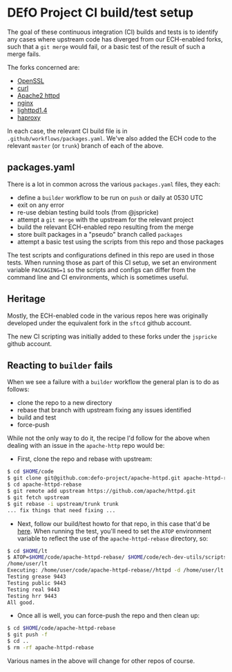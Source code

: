 
# DEfO Project CI build/test setup

The goal of these continuous integration (CI) builds and tests is to identify
any cases where upstream code has diverged from our ECH-enabled forks, such
that a ``git merge`` would fail, or a basic test of the result of such a 
merge fails.

The forks concerned are:

- [OpenSSL](https://github.com/defo-project/openssl)
- [curl](https://github.com/defo-project/curl)
- [Apache2 httpd](https://github.com/defo-project/apache-httpd)
- [nginx](https://github.com/defo-project/nginx)
- [lighttpd1.4](https://github.com/defo-project/lighttpd1.4)
- [haproxy](https://github.com/defo-project/haproxy)

In each case, the relevant CI build file is in
``.github/workflows/packages.yaml``. We've also added the ECH code to the
relevant ``master`` (or ``trunk``) branch of each of the above.

## packages.yaml

There is a lot in common across the various ``packages.yaml`` files, they each:

- define a ``builder`` workflow to be run on ``push`` or daily at 0530 UTC
- exit on any error
- re-use debian testing build tools (from @jspricke)
- attempt a ``git merge`` with the upstream for the relevant project
- build the relevant ECH-enabled repo resulting from the merge
- store built packages in a "pseudo" branch called ``packages``
- attempt a basic test using the scripts from this repo and those packages

The test scripts and configurations defined in this repo are used 
in those tests. When running those as part of this CI setup, we set
an environment variable ``PACKAGING=1`` so the scripts and configs
can differ from the command line and CI environments, which is
sometimes useful.

## Heritage

Mostly, the ECH-enabled code in the various repos here was originally developed
under the equivalent fork in the ``sftcd`` github account.

The new CI scripting was initially added to these forks under the ``jspricke``
github account.

## Reacting to ``builder`` fails

When we see a failure with a ``builder`` workflow the general plan is to
do as follows:

- clone the repo to a new directory
- rebase that branch with upstream fixing any issues identified
- build and test
- force-push

While not the only way to do it, the recipe I'd follow for
the above when dealing with an issue in the ``apache-http``
repo would be:

- First, clone the repo and rebase with upstream:

```bash
$ cd $HOME/code
$ git clone git@github.com:defo-project/apache-httpd.git apache-httpd-rebase
$ cd apache-httpd-rebase
$ git remote add upstream https://github.com/apache/httpd.git
$ git fetch upstream
$ git rebase -i upstream/trunk trunk
... fix things that need fixing ...
```

- Next, follow our build/test howto for that repo, in this case
that'd be [here](apache2.md).
When running the test, you'll need to set the ``ATOP`` environment
variable to reflect the use of the ``apache-httpd-rebase`` 
directory, so:

```bash
$ cd $HOME/lt
$ ATOP=$HOME/code/apache-httpd-rebase/ $HOME/code/ech-dev-utils/scripts/testapache.sh 
/home/user/lt
Executing: /home/user/code/apache-httpd-rebase//httpd -d /home/user/lt -f /home/user/code/ech-dev-utils/configs/apachemin.conf
Testing grease 9443
Testing public 9443
Testing real 9443
Testing hrr 9443
All good.
```

- Once all is well, you can force-push the repo and then
clean up:

```bash
$ cd $HOME/code/apache-httpd-rebase
$ git push -f
$ cd ..
$ rm -rf apache-httpd-rebase
```

Various names in the above will change for other repos of course.


